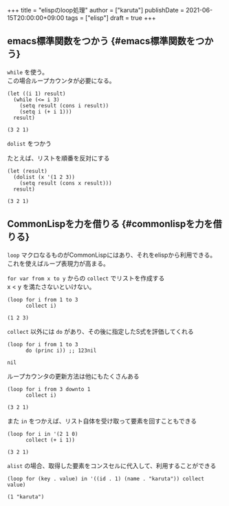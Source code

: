 +++
title = "elispのloop処理"
author = ["karuta"]
publishDate = 2021-06-15T20:00:00+09:00
tags = ["elisp"]
draft = true
+++

## emacs標準関数をつかう {#emacs標準関数をつかう}

`while` を使う。  
この場合ループカウンタが必要になる。  

```elisp
(let ((i 1) result)
  (while (<= i 3)
    (setq result (cons i result))
    (setq i (+ i 1)))
  result)
```

```text
(3 2 1)
```

`dolist` をつかう  

たとえば、リストを順番を反対にする  

```elisp
(let (result)
  (dolist (x '(1 2 3))
    (setq result (cons x result)))
  result)
```

```text
(3 2 1)
```


## CommonLispを力を借りる {#commonlispを力を借りる}

`loop` マクロなるものがCommonLispにはあり、それをelispから利用できる。  
これを使えばループ表現力が高まる。  

`for var from x to y` からの `collect` でリストを作成する  
x < y を満たさないといけない。  

```elisp
(loop for i from 1 to 3
      collect i)
```

```text
(1 2 3)
```

`collect` 以外には `do` があり、その後に指定したS式を評価してくれる  

```elisp
(loop for i from 1 to 3
      do (princ i)) ;; 123nil
```

```text
nil
```

ループカウンタの更新方法は他にもたくさんある  

```elisp
(loop for i from 3 downto 1
      collect i)
```

```text
(3 2 1)
```

また `in` をつかえば、リスト自体を受け取って要素を回すこともできる  

```elisp
(loop for i in '(2 1 0)
      collect (+ i 1))
```

```text
(3 2 1)
```

`alist` の場合、取得した要素をコンスセルに代入して、利用することができる  

```elisp
(loop for (key . value) in '((id . 1) (name . "karuta")) collect value)
```

```text
(1 "karuta")
```

